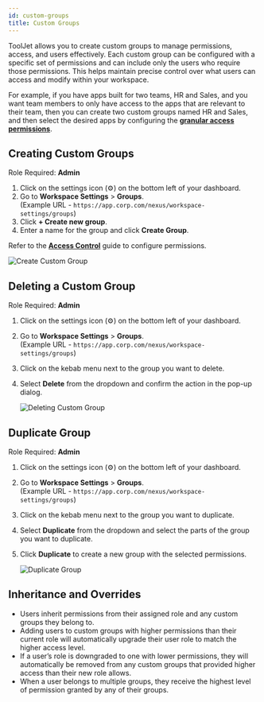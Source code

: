 ```yaml
---
id: custom-groups
title: Custom Groups
---
```


ToolJet allows you to create custom groups to manage permissions, access, and users effectively. Each custom group can be configured with a specific set of permissions and can include only the users who require those permissions. This helps maintain precise control over what users can access and modify within your workspace.

For example, if you have apps built for two teams, HR and Sales, and you want team members to only have access to the apps that are relevant to their team, then you can create two custom groups named HR and Sales, and then select the desired apps by configuring the **[granular access permissions](/docs/user-management/role-based-access/access-control#granular-access-control)**.

## Creating Custom Groups

Role Required: **Admin** <br/>

1. Click on the settings icon (⚙️) on the bottom left of your dashboard.
2. Go to **Workspace Settings** > **Groups**. <br/>
    (Example URL - `https://app.corp.com/nexus/workspace-settings/groups`)
3. Click **+ Create new group**.
4. Enter a name for the group and click **Create Group**.

Refer to the **[Access Control](/docs/user-management/role-based-access/access-control)** guide to configure permissions.

<img className="screenshot-full" src="/img/user-management/rbac/custom-group/new-group.png" alt="Create Custom Group" />

## Deleting a Custom Group

Role Required: **Admin** <br/>

1. Click on the settings icon (⚙️) on the bottom left of your dashboard.
2. Go to **Workspace Settings** > **Groups**. <br/>
    (Example URL - `https://app.corp.com/nexus/workspace-settings/groups`)
3. Click on the kebab menu next to the group you want to delete.
4. Select **Delete** from the dropdown and confirm the action in the pop-up dialog.

    <img className="screenshot-full" src="/img/tutorial/manage-users-groups/deleting-custom-group.png" alt="Deleting Custom Group" />

## Duplicate Group

Role Required: **Admin** <br/>

1. Click on the settings icon (⚙️) on the bottom left of your dashboard.
2. Go to **Workspace Settings** > **Groups**. <br/>
    (Example URL - `https://app.corp.com/nexus/workspace-settings/groups`)
3. Click on the kebab menu next to the group you want to duplicate.
4. Select **Duplicate** from the dropdown and select the parts of the group you want to duplicate.
5. Click **Duplicate** to create a new group with the selected permissions.

    <img className="screenshot-full img-s" src="/img/tutorial/manage-users-groups/duplicate-group.png" alt="Duplicate Group" />

## Inheritance and Overrides
- Users inherit permissions from their assigned role and any custom groups they belong to.
- Adding users to custom groups with higher permissions than their current role will automatically upgrade their user role to match the higher access level.
- If a user’s role is downgraded to one with lower permissions, they will automatically be removed from any custom groups that provided higher access than their new role allows.
- When a user belongs to multiple groups, they receive the highest level of permission granted by any of their groups.